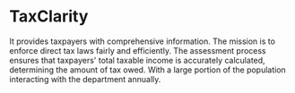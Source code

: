 # TaxClarity
It provides taxpayers with comprehensive information. The mission is to enforce direct tax laws fairly and efficiently. The assessment process ensures that taxpayers' total taxable income is accurately calculated, determining the amount of tax owed. With a large portion of the population interacting with the department annually.

